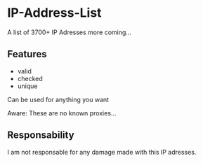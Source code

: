 # IP-Address-List
A list of 3700+ IP Adresses 
more coming...

## Features
- valid
- checked
- unique

Can be used for anything you want

Aware: These are no known proxies...


## Responsability
I am not responsable for any damage made with this IP adresses.
